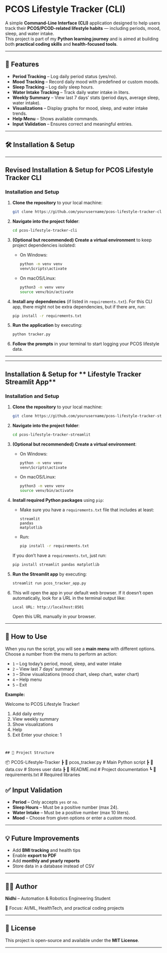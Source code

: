 
# PCOS Lifestyle Tracker (CLI)

A simple **Command-Line Interface (CLI)** application designed to help users track their **PCOS/PCOD-related lifestyle habits** — including periods, mood, sleep, and water intake.  
This project is part of my **Python learning journey** and is aimed at building both **practical coding skills** and **health-focused tools**.

---

## 📌 Features

- **Period Tracking** – Log daily period status (yes/no).
- **Mood Tracking** – Record daily mood with predefined or custom moods.
- **Sleep Tracking** – Log daily sleep hours.
- **Water Intake Tracking** – Track daily water intake in liters.
- **Weekly Summary** – View last 7 days’ stats (period days, average sleep, water intake).
- **Visualizations** – Display graphs for mood, sleep, and water intake trends.
- **Help Menu** – Shows available commands.
- **Input Validation** – Ensures correct and meaningful entries.

---

## 🛠️ Installation & Setup



---

## Revised Installation & Setup for **PCOS Lifestyle Tracker CLI**

### Installation and Setup

1. **Clone the repository** to your local machine:

   ```bash
   git clone https://github.com/yourusername/pcos-lifestyle-tracker-cli.git

2. **Navigate into the project folder**:

   ```bash
   cd pcos-lifestyle-tracker-cli
   ```

3. **(Optional but recommended) Create a virtual environment** to keep project dependencies isolated:

   * On Windows:

     ```bash
     python -m venv venv
     venv\Scripts\activate
     ```

   * On macOS/Linux:

     ```bash
     python3 -m venv venv
     source venv/bin/activate
     ```

4. **Install any dependencies** (if listed in `requirements.txt`). For this CLI app, there might not be extra dependencies, but if there are, run:

   ```bash
   pip install -r requirements.txt
   ```

5. **Run the application** by executing:

   ```bash
   python tracker.py
   ```

6. **Follow the prompts** in your terminal to start logging your PCOS lifestyle data.

---



---
##  Installation & Setup for ** Lifestyle Tracker Streamlit App**

### Installation and Setup

1. **Clone the repository** to your local machine:

   ```bash
   git clone https://github.com/yourusername/pcos-lifestyle-tracker-streamlit.git

2. **Navigate into the project folder**:

   ```bash
   cd pcos-lifestyle-tracker-streamlit
   ```

3. **(Optional but recommended) Create a virtual environment**:

   * On Windows:

     ```bash
     python -m venv venv
     venv\Scripts\activate
     ```

   * On macOS/Linux:

     ```bash
     python3 -m venv venv
     source venv/bin/activate
     ```

4. **Install required Python packages** using `pip`:

   * Make sure you have a `requirements.txt` file that includes at least:

     ```
     streamlit
     pandas
     matplotlib
     ```

   * Run:

     ```bash
     pip install -r requirements.txt
     ```

   If you don’t have a `requirements.txt`, just run:

   ```bash
   pip install streamlit pandas matplotlib
   ```

5. **Run the Streamlit app** by executing:

   ```bash
   streamlit run pcos_tracker_app.py
   ```

6. This will open the app in your default web browser.
   If it doesn’t open automatically, look for a URL in the terminal output like:

   ```
   Local URL: http://localhost:8501
   ```

   Open this URL manually in your browser.

---


## 📖 How to Use

When you run the script, you will see a **main menu** with different options.
Choose a number from the menu to perform an action:

* `1` – Log today’s period, mood, sleep, and water intake
* `2` – View last 7 days’ summary
* `3` – Show visualizations (mood chart, sleep chart, water chart)
* `4` – Help menu
* `5` – Exit

**Example:**

Welcome to PCOS Lifestyle Tracker!
1. Add daily entry
2. View weekly summary
3. Show visualizations
4. Help
5. Exit
Enter your choice: 1
```


## 📂 Project Structure

```
📦 PCOS-Lifestyle-Tracker
 ┣ 📜 pcos_tracker.py        # Main Python script
 ┣ 📜 data.csv               # Stores user data
 ┣ 📜 README.md              # Project documentation
 ┗ 📜 requirements.txt       # Required libraries


## ✅ Input Validation

* **Period** – Only accepts `yes` or `no`.
* **Sleep Hours** – Must be a positive number (max 24).
* **Water Intake** – Must be a positive number (max 10 liters).
* **Mood** – Choose from given options or enter a custom mood.

---

## 💡 Future Improvements

* Add **BMI tracking** and health tips
* Enable **export to PDF**
* Add **monthly and yearly reports**
* Store data in a database instead of CSV

---

## 🧑‍💻 Author

**Nidhi** – Automation & Robotics Engineering Student

📌 Focus: AI/ML, HealthTech, and practical coding projects


---

## 📜 License

This project is open-source and available under the **MIT License**.

---


